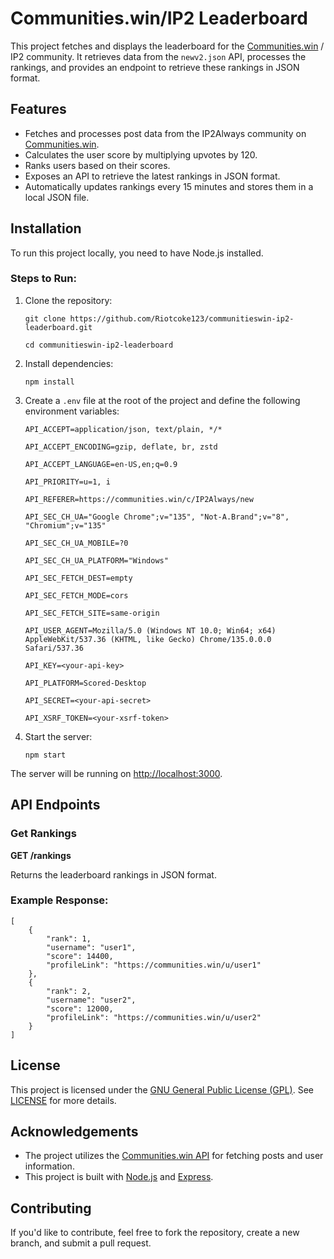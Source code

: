<!DOCTYPE html>
<html lang="en">
<head>
    <meta charset="UTF-8">
    <meta name="viewport" content="width=device-width, initial-scale=1.0">
    <meta http-equiv="X-UA-Compatible" content="ie=edge">
    
</head>
<body>
    <h1>Communities.win/IP2 Leaderboard</h1>
    <p>This project fetches and displays the leaderboard for the <a href="https://communities.win/" target="_blank">Communities.win</a> / IP2 community. It retrieves data from the <code>newv2.json</code> API, processes the rankings, and provides an endpoint to retrieve these rankings in JSON format.</p>
    <h2>Features</h2>
    <ul>
        <li>Fetches and processes post data from the IP2Always community on <a href="https://communities.win/" target="_blank">Communities.win</a>.</li>
        <li>Calculates the user score by multiplying upvotes by 120.</li>
        <li>Ranks users based on their scores.</li>
        <li>Exposes an API to retrieve the latest rankings in JSON format.</li>
        <li>Automatically updates rankings every 15 minutes and stores them in a local JSON file.</li>
    </ul>
    <h2>Installation</h2>
    <p>To run this project locally, you need to have Node.js installed.</p>
    <h3>Steps to Run:</h3>
    <ol>
        <li>Clone the repository:
            <pre><code>git clone https://github.com/Riotcoke123/communitieswin-ip2-leaderboard.git</code></pre>
            <pre><code>cd communitieswin-ip2-leaderboard</code></pre>
        </li>
        <li>Install dependencies:
            <pre><code>npm install</code></pre>
        </li>
        <li>Create a <code>.env</code> file at the root of the project and define the following environment variables:
            <pre><code>API_ACCEPT=application/json, text/plain, */*</code></pre>
            <pre><code>API_ACCEPT_ENCODING=gzip, deflate, br, zstd</code></pre>
            <pre><code>API_ACCEPT_LANGUAGE=en-US,en;q=0.9</code></pre>
            <pre><code>API_PRIORITY=u=1, i</code></pre>
            <pre><code>API_REFERER=https://communities.win/c/IP2Always/new</code></pre>
            <pre><code>API_SEC_CH_UA="Google Chrome";v="135", "Not-A.Brand";v="8", "Chromium";v="135"</code></pre>
            <pre><code>API_SEC_CH_UA_MOBILE=?0</code></pre>
            <pre><code>API_SEC_CH_UA_PLATFORM="Windows"</code></pre>
            <pre><code>API_SEC_FETCH_DEST=empty</code></pre>
            <pre><code>API_SEC_FETCH_MODE=cors</code></pre>
            <pre><code>API_SEC_FETCH_SITE=same-origin</code></pre>
            <pre><code>API_USER_AGENT=Mozilla/5.0 (Windows NT 10.0; Win64; x64) AppleWebKit/537.36 (KHTML, like Gecko) Chrome/135.0.0.0 Safari/537.36</code></pre>
            <pre><code>API_KEY=&lt;your-api-key&gt;</code></pre>
            <pre><code>API_PLATFORM=Scored-Desktop</code></pre>
            <pre><code>API_SECRET=&lt;your-api-secret&gt;</code></pre>
            <pre><code>API_XSRF_TOKEN=&lt;your-xsrf-token&gt;</code></pre>
        </li>
        <li>Start the server:
            <pre><code>npm start</code></pre>
        </li>
    </ol>
    <p>The server will be running on <a href="http://localhost:3000" target="_blank">http://localhost:3000</a>.</p>
    <h2>API Endpoints</h2>
    <h3>Get Rankings</h3>
    <p><strong>GET /rankings</strong></p>
    <p>Returns the leaderboard rankings in JSON format.</p>
    <h3>Example Response:</h3>
    <pre><code>[
    {
        "rank": 1,
        "username": "user1",
        "score": 14400,
        "profileLink": "https://communities.win/u/user1"
    },
    {
        "rank": 2,
        "username": "user2",
        "score": 12000,
        "profileLink": "https://communities.win/u/user2"
    }
]</code></pre>
    <h2>License</h2>
    <p>This project is licensed under the <a href="https://www.gnu.org/licenses/gpl-3.0.html" target="_blank">GNU General Public License (GPL)</a>. See <a href="LICENSE" target="_blank">LICENSE</a> for more details.</p>
    <h2>Acknowledgements</h2>
    <ul>
        <li>The project utilizes the <a href="https://docs.scored.co/" target="_blank">Communities.win API</a> for fetching posts and user information.</li>
        <li>This project is built with <a href="https://nodejs.org/" target="_blank">Node.js</a> and <a href="https://expressjs.com/" target="_blank">Express</a>.</li>
    </ul>
    <h2>Contributing</h2>
    <p>If you'd like to contribute, feel free to fork the repository, create a new branch, and submit a pull request.</p>

</body>
</html>

